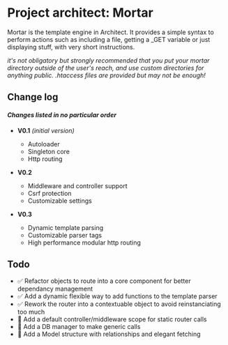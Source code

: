 # Project architect: Mortar
Mortar is the template engine in Architect.
It provides a simple syntax to perform actions such as including a file, getting a \_GET variable or just displaying stuff, with very short instructions.

_it's not obligatory but strongly recommended that you put your mortar directory outside of the user's reach, and use custom directories for anything public. .htaccess files are provided but may not be enough!_

## Change log
#### _Changes listed in no particular order_

* __V0.1__ _(initial version)_
    * Autoloader
    * Singleton core
    * Http routing

* __V0.2__
    * Middleware and controller support
    * Csrf protection
    * Customizable settings

* __V0.3__
    * Dynamic template parsing
    * Customizable parser tags
    * High performance modular http routing

## Todo
* ✅ Refactor objects to route into a core component for better dependancy management
* ✅ Add a dynamic flexible way to add functions to the template parser
* ✅ Rework the router into a contextuable object to avoid reinstanciating too much
* 🚧 Add a default controller/middleware scope for static router calls
* 🚧 Add a DB manager to make generic calls
* 🚧 Add a Model structure with relationships and elegant fetching